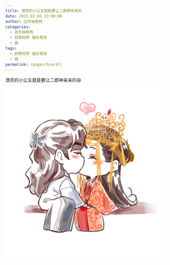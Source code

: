 ```yaml
---
title: 漂亮的小公主就是要让二郎神亲亲的
date: 2025-02-03 23:00:00
author: 远东咖啡熊
categories: 
  - 远东咖啡熊
  - 四季轮转 福乐常安
  - 画
tags: 
  - 四季轮转 福乐常安
  - 画
permalink: /pages/5cec9f/
---
```


漂亮的小公主就是要让二郎神亲亲的😆

![试婚冠](/img/bear/Q.jpg)
